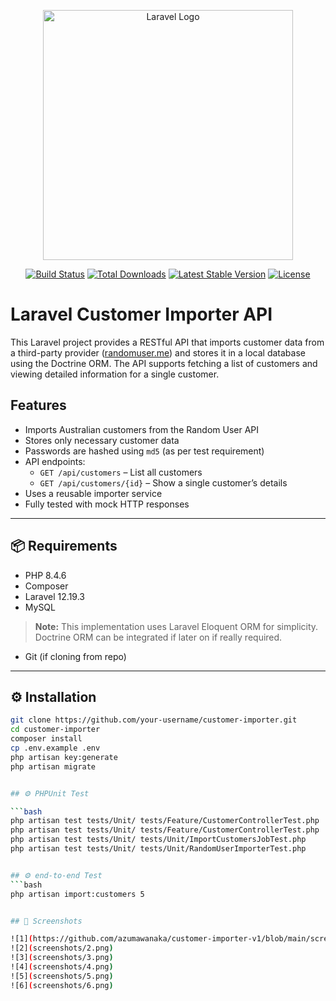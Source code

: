 <p align="center"><a href="https://laravel.com" target="_blank"><img src="https://raw.githubusercontent.com/laravel/art/master/logo-lockup/5%20SVG/2%20CMYK/1%20Full%20Color/laravel-logolockup-cmyk-red.svg" width="400" alt="Laravel Logo"></a></p>

<p align="center">
<a href="https://github.com/laravel/framework/actions"><img src="https://github.com/laravel/framework/workflows/tests/badge.svg" alt="Build Status"></a>
<a href="https://packagist.org/packages/laravel/framework"><img src="https://img.shields.io/packagist/dt/laravel/framework" alt="Total Downloads"></a>
<a href="https://packagist.org/packages/laravel/framework"><img src="https://img.shields.io/packagist/v/laravel/framework" alt="Latest Stable Version"></a>
<a href="https://packagist.org/packages/laravel/framework"><img src="https://img.shields.io/packagist/l/laravel/framework" alt="License"></a>
</p>


# Laravel Customer Importer API

This Laravel project provides a RESTful API that imports customer data from a third-party provider ([randomuser.me](https://randomuser.me/api)) and stores it in a local database using the Doctrine ORM. The API supports fetching a list of customers and viewing detailed information for a single customer.

## Features

- Imports Australian customers from the Random User API
- Stores only necessary customer data
- Passwords are hashed using `md5` (as per test requirement)
- API endpoints:
  - `GET /api/customers` – List all customers
  - `GET /api/customers/{id}` – Show a single customer’s details
- Uses a reusable importer service
- Fully tested with mock HTTP responses

---

## 📦 Requirements

- PHP 8.4.6
- Composer
- Laravel 12.19.3
- MySQL
> **Note:** This implementation uses Laravel Eloquent ORM for simplicity. Doctrine ORM can be integrated if later on if really required.
- Git (if cloning from repo)

---

## ⚙️ Installation

```bash
git clone https://github.com/your-username/customer-importer.git
cd customer-importer
composer install
cp .env.example .env
php artisan key:generate
php artisan migrate


## ⚙️ PHPUnit Test

```bash
php artisan test tests/Unit/ tests/Feature/CustomerControllerTest.php
php artisan test tests/Unit/ tests/Feature/CustomerControllerTest.php
php artisan test tests/Unit/ tests/Unit/ImportCustomersJobTest.php
php artisan test tests/Unit/ tests/Unit/RandomUserImporterTest.php


## ⚙️ end-to-end Test
```bash
php artisan import:customers 5


## 📸 Screenshots

![1](https://github.com/azumawanaka/customer-importer-v1/blob/main/screenshots/1.png)
![2](screenshots/2.png)
![3](screenshots/3.png)
![4](screenshots/4.png)
![5](screenshots/5.png)
![6](screenshots/6.png)
